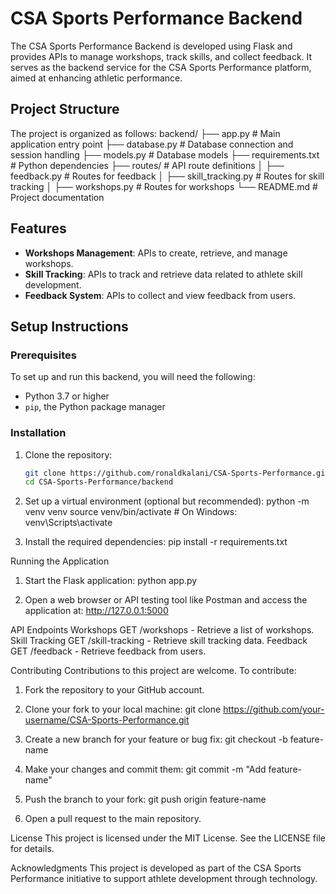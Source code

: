 # CSA Sports Performance Backend

The CSA Sports Performance Backend is developed using Flask and provides APIs to manage workshops, track skills, and collect feedback. It serves as the backend service for the CSA Sports Performance platform, aimed at enhancing athletic performance.

## Project Structure

The project is organized as follows:
backend/ ├── app.py # Main application entry point ├── database.py # Database connection and session handling ├── models.py # Database models ├── requirements.txt # Python dependencies ├── routes/ # API route definitions │ ├── feedback.py # Routes for feedback │ ├── skill_tracking.py # Routes for skill tracking │ ├── workshops.py # Routes for workshops └── README.md # Project documentation

## Features

- **Workshops Management**: APIs to create, retrieve, and manage workshops.
- **Skill Tracking**: APIs to track and retrieve data related to athlete skill development.
- **Feedback System**: APIs to collect and view feedback from users.

## Setup Instructions

### Prerequisites

To set up and run this backend, you will need the following:
- Python 3.7 or higher
- `pip`, the Python package manager

### Installation

1. Clone the repository:
   ```bash
   git clone https://github.com/ronaldkalani/CSA-Sports-Performance.git
   cd CSA-Sports-Performance/backend
2.  Set up a virtual environment (optional but recommended):
python -m venv venv
source venv/bin/activate  # On Windows: venv\Scripts\activate

3.  Install the required dependencies:
pip install -r requirements.txt

Running the Application
1. Start the Flask application:
python app.py

2. Open a web browser or API testing tool like Postman and access the application at:
http://127.0.0.1:5000

API Endpoints
Workshops
     GET /workshops - Retrieve a list of workshops.
Skill Tracking
     GET /skill-tracking - Retrieve skill tracking data.
Feedback
     GET /feedback - Retrieve feedback from users.

Contributing
Contributions to this project are welcome. To contribute:
1. Fork the repository to your GitHub account.
2. Clone your fork to your local machine:
git clone https://github.com/your-username/CSA-Sports-Performance.git

3. Create a new branch for your feature or bug fix:
git checkout -b feature-name

4. Make your changes and commit them:
git commit -m "Add feature-name"

5. Push the branch to your fork:
git push origin feature-name

6. Open a pull request to the main repository.

License
This project is licensed under the MIT License. See the LICENSE file for details.

Acknowledgments
This project is developed as part of the CSA Sports Performance initiative to support athlete development through technology.

